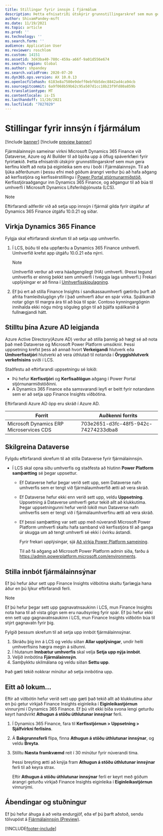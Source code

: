 ```yaml
---
title: Stillingar fyrir innsýn í fjármálum
description: Þetta efnisatriði útskýrir grunnstillingarskref sem mun gera kerfinu kleift að nota þá eiginleika sem eru í boði í Fjármálainnsýn.
author: ShivamPandey-msft
ms.date: 11/19/2021
ms.topic: article
ms.prod: ''
ms.technology: ''
ms.search.form: ''
audience: Application User
ms.reviewer: roschlom
ms.custom: 14151
ms.assetid: 3d43ba40-780c-459a-a66f-9a01d556e674
ms.search.region: Global
ms.author: shpandey
ms.search.validFrom: 2020-07-20
ms.dyn365.ops.version: AX 10.0.13
ms.openlocfilehash: 6183e8a7500e9deff0ebf6b5dec8842ad4ca94cb
ms.sourcegitcommit: 6a9f068b59b62c95a507d1cc18b23f9fd80a859b
ms.translationtype: MT
ms.contentlocale: is-IS
ms.lasthandoff: 11/20/2021
ms.locfileid: "7827029"
---
```

# <a name="configuration-for-finance-insights"></a>Stillingar fyrir innsýn í fjármálum

[!include [banner](../includes/banner.md)]
[!include [preview banner](../includes/preview-banner.md)]

Fjármálainnsýn sameinar virkni Microsoft Dynamics 365 Finance við Dataverse, Azure og AI Builder til að bjóða upp á öflug spáverkfæri fyrir fyrirtækið. Þetta efnisatriði útskýrir grunnstillingarskref sem mun gera kerfinu kleift að nota þá eiginleika sem eru í boði í Fjármálainnsýn. Til að ljúka aðferðunum í þessu efni með góðum árangri verður þú að hafa aðgang að kerfisstjóra og kerfissérstillingu í [Power Portal stjórnunarmiðstöð](https://admin.powerplatform.microsoft.com/), Kerfisstjóraaðgangur inn Dynamics 365 Finance, og aðgangur til að búa til umhverfi í Microsoft Dynamics Lífsferilsþjónusta (LCS).

> [!NOTE]
> Eftirfarandi aðferðir við að setja upp innsýn í fjármál gilda fyrir útgáfur af Dynamics 365 Finance útgáfu 10.0.21 og síðar.

## <a name="deploy-dynamics-365-finance"></a>Virkja Dynamics 365 Finance

Fylgja skal eftirfarandi skrefum til að setja upp umhverfin.

1. Í LCS, búðu til eða uppfærðu a Dynamics 365 Finance umhverfi. Umhverfið krefst app útgáfu 10.0.21 eða nýrri.

    > [!NOTE]
    > Umhverfið verður að vera háaðgengilegt (HA) umhverfi. (Þessi tegund umhverfis er einnig þekkt sem umhverfi í tveggja laga umhverfi.) Frekari upplýsingar er að finna í [Umhverfisskipulagning](../../fin-ops-core/fin-ops/imp-lifecycle/environment-planning.md).

2. Ef þú ert að stilla Finance Insights í sandkassaumhverfi gætirðu þurft að afrita framleiðslugögn yfir í það umhverfi áður en spár virka. Spálíkanið notar gögn til margra ára til að búa til spár. Contoso kynningargögnin innihalda ekki nógu mörg söguleg gögn til að þjálfa spálíkanið á fullnægjandi hátt. 

## <a name="configure-your-azure-ad-tenant"></a>Stilltu þína Azure AD leigjanda

Azure Active Directory(Azure AD) verður að stilla þannig að hægt sé að nota það með Dataverse og Microsoft Power Platform umsóknir. Þessi uppsetning krefst þess að annað hvort **Verkeigandi** hlutverk eða **Umhverfisstjóri** hlutverki að vera úthlutað til notanda í **Öryggishlutverk verkefnisins** sviði í LCS.

Staðfestu að eftirfarandi uppsetningu sé lokið:

- Þú hefur **Kerfisstjóri** og **Kerfisaðlögun** aðgang í Power Portal stjórnunarmiðstöðinni.
- A Dynamics 365 Finance eða samsvarandi leyfi er beitt fyrir notandann sem er að setja upp Finance Insights viðbótina.

Eftirfarandi Azure AD öpp eru skráð í Azure AD.

|  Forrit                             | Auðkenni forrits                               |
|------------------------------------------|--------------------------------------|
| Microsoft Dynamics ERP Microservices CDS | 703e2651-d3fc-48f5-942c-74274233dba8 |
    
## <a name="configure-dataverse"></a>Skilgreina Dataverse

Fylgdu eftirfarandi skrefum til að stilla Dataverse fyrir fjármálainnsýn.

- Í LCS skal opna síðu umhverfis og staðfesta að hlutinn **Power Platform samþætting** sé þegar uppsettur.

    - Ef Dataverse hefur þegar verið sett upp, sem Dataverse nafn umhverfis sem er tengt við fjármálaumhverfið ætti að vera skráð.
    - Ef Dataverse hefur ekki enn verið sett upp, veldu **Uppsetning**. Uppsetning á Dataverse umhverfi getur tekið allt að klukkutíma. Þegar uppsetningunni hefur verið lokið mun Dataverse nafn umhverfis sem er tengt við í fjármálaumhverfinu ætti að vera skráð.
    - Ef þessi samþætting var sett upp með núverandi Microsoft Power Platform umhverfi skaltu hafa samband við kerfisstjóra til að ganga úr skugga um að tengt umhverfi sé ekki í óvirku ástandi.

        Fyrir frekari upplýsingar, sjá [Að virkja Power Platform sameining](../../fin-ops-core/dev-itpro/power-platform/enable-power-platform-integration.md). 

        Til að fá aðgang að Microsoft Power Platform admin síða, farðu á <https://admin.powerplatform.microsoft.com/environments>.

## <a name="configure-the-finance-insights-add-in"></a>Stilla innbót fjármálainnsýnar

Ef þú hefur áður sett upp Finance Insights viðbótina skaltu fjarlægja hana áður en þú lýkur eftirfarandi ferli.

> [!NOTE]
> Ef þú hefur þegar sett upp gagnavatnsaukinn í LCS, mun Finance Insights nota hana til að vista gögn sem eru nauðsynleg fyrir spár. Ef þú hefur ekki enn sett upp gagnavatnsaukinn í LCS, mun Finance Insights viðbótin búa til stýrt gagnavatn fyrir þig.

Fylgið þessum skrefum til að setja upp innbót fjármálainnsýnar.

1. Skráðu þig inn á LCS og veldu síðan **Allar upplýsingar**, undir heiti umhverfisins hægra megin á síðunni.
2. Í hlutanum **Innbætur umhverfis** skal velja **Setja upp nýja innbót**.
3. Veljið innbótina **Fjármálainnsýn**.
4. Samþykktu skilmálana og veldu síðan **Settu upp**.

Það gæti tekið nokkrar mínútur að setja innbótina upp.

## <a name="one-last-thing"></a>Eitt að lokum...

Eftir að viðbótin hefur verið sett upp gæti það tekið allt að klukkutíma áður en þú getur virkjað Finance Insights eiginleika í **Eiginleikastjórnun** vinnurými í Dynamics 365 Finance. Ef þú vilt ekki bíða svona lengi geturðu keyrt handvirkt **Athugun á stöðu úthlutunar innsýnar** ferli. 

1. Í Dynamics 365 Finance, fara til **Kerfisstjórnun \> Uppsetning \> Sjálfvirkni ferlisins**.
2. Á **Bakgrunnsferli** flipa, finna **Athugun á stöðu úthlutunar innsýnar**, og veldu **Breyta**.
3. Stilltu **Næsta framkvæmd** reit í 30 mínútur fyrir núverandi tíma.

   Þessi breyting ætti að knýja fram **Athugun á stöðu úthlutunar innsýnar** ferli til að keyra strax.

   Eftir **Athugun á stöðu úthlutunar innsýnar** ferli er keyrt með góðum árangri geturðu virkjað Finance Insights eiginleika í **Eiginleikastjórnun** vinnurými.

## <a name="feedback-and-support"></a>Ábendingar og stuðningur

Ef þú hefur áhuga á að veita endurgjöf, eða ef þú þarft aðstoð, sendu tölvupóst á [Fjármálainnsýn (Preview)](mailto:fiap@microsoft.com).

[!INCLUDE[footer-include](../../includes/footer-banner.md)]
